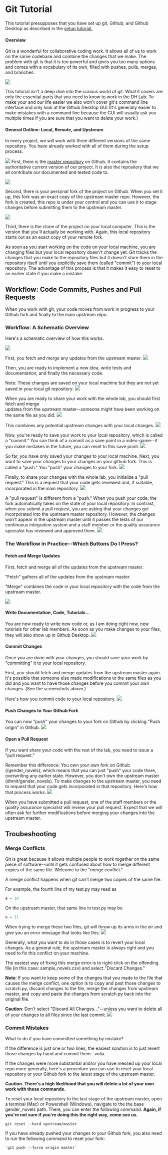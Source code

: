 # Git Tutorial

This tutorial presupposes that you have set up git, Github, and Github
Desktop as described in the
[setup tutorial.](https://github.com/dhmit/gender_novels/blob/devbranch/tutorials/setup.md)

#### Overview

Git is a wonderful for collaborative coding work. It allows all of us to work on the same 
codebase and combine the changes that we make. The problem with git is that it is too powerful 
and gives you too many options and comes with a vocabulary of its own, filled with pushes, pulls,
merges, and branches.

![](https://imgs.xkcd.com/comics/git.png)

This tutorial isn't a deep dive into the curious world of git. What it covers are only the 
essential parts that you need to know to work in the DH Lab. To make your and our life easier we 
also won't cover git's command line interface and only look at the Github Desktop GUI (It's 
generally easier to make mistakes with a command line because the GUI will usually ask you 
multiple times if you are sure that you want to delete your work.)


#### General Outline: Local, Remote, and Upstream

In every project, we will work with three different versions of the same repository. You have 
already worked with all of them during the setup process.

![](images/git/git_init_1.png)
First, there is the
[master repository](https://github.com/dhmit/gender_novels)
on Github. It contains the authoritative current version of our project. It is also the 
repository that we all contribute our documented and tested code to.

![](images/git/git_init_2.png)

Second, there is your personal fork of the project on Github. When you set it up, this fork was 
an exact copy of the upstream master repo. However, the fork is created, this repo is under your 
control and you can use it to stage changes before submitting them to the upstream master.

![](images/git/git_init_3.png)

Third, there is the clone of the project on your local computer. This is the version that you'll 
actually be working with. Again, this local repository starts out as an exact copy of your remote
 fork.

As soon as you start working on the code on your local machine, you are changing files but your 
local repository doesn't change yet. Git tracks the changes that you make to the repository files
 but it doesn't store them in the repository itself until you explicitly save them (called 
 "commit") to your local repository. The advantage of this process is that it makes it easy to 
 reset to an earlier state if you make a mistake.

## Workflow: Code Commits, Pushes and Pull Requests
When you work with git, your code moves from work in progress to your
Github fork and finally to the main upstream repo.

### Workflow: A Schematic Overview
Here's a schematic overview of how this works.

![](images/git/git_workflow_1.png)

First, you fetch and merge any updates from the upstream master.
![](images/git/git_workflow_2.png)

Then, you are ready to implement a new idea, write tests and documentation, and finally the 
necessary code.

Note: These changes are saved on your local machine but they are not yet saved in your local
git repository.
![](images/git/git_workflow_3.png)

When you are ready to share your work with the whole lab, you should first fetch and merge  
updates from the upstream master--someone might have been working on the same file as you did.
![](images/git/git_workflow_4.png)

This combines any potential upstream changes with your local changes.
![](images/git/git_workflow_5.png)

Now, you're ready to save your work to your local repository, which is called a "commit." You can
 think of a commit as a save point in a video-game--if you make mistakes in the future, you can 
 reset to this save point.
![](images/git/git_workflow_6.png)

So far, you have only saved your changes to your local machine. Next, you want to save your 
changes to your changes on your github fork. This is called a "push." You "push" your changes to 
your fork.
![](images/git/git_workflow_7.png)

Finally, to share your changes with the whole lab, you initialize a "pull request." This is a
request that your code gets reviewed and, if suitable, incorporated in the main repository.
![](images/git/git_workflow_8.png)

A "pull request" is different from a "push." When you push your code, the fork automatically 
takes on the state of your local repository. In contrast, when you submit a pull request, you 
are asking that your changes get incorporated into the upstream master repository. However, the 
changes won't appear in the upstream master until it passes the tests of our continuous 
integration system and a staff member or the quality assurance specialist has reviewed and 
approved them. 
![](images/git/git_workflow_9.png)

### The Workflow in Practice--Which Buttons Do I Press?


#### Fetch and Merge Updates
First, fetch and merge all of the updates from the upstream master.

"Fetch" gathers all of the updates from the upstream master. 

"Merge" combines the code in your local repository with the code from the upstream master.

![](images/git/git_workflow_practice_1.png)

#### Write Documentation, Code, Tutorials...
You are now ready to write new code or, as I am doing right now, new tutorials for other lab 
members. As soon as you make changes to your files, they will also show up in Github Desktop.
![](images/git/git_workflow_practice_2.png)


#### Commit Changes
Once you are done with your changes, you should save your work by "committing" it to your local 
repository.

First, you should fetch and merge updates from the upstream master again. It's possible that 
someone else made modifications to the same files as you did and you want to have those changes 
before you commit your own changes. (See the screenshots above.)

Here's how you commit code to your local repository.
![](images/git/git_workflow_practice_3.png)

#### Push Changes to Your Github Fork
You can now "push" your changes to your fork on Github by clicking "Push origin" in Github.
![](images/git/git_workflow_practice_4.png)

#### Open a Pull Request
If you want share your code with the rest of the lab, you need to issue a "pull request."

Remember this difference: You own your own fork on Github (<Github username>/gender_novels), which 
means that you can just "push" your code there, overwriting any earlier state. However, you don't
 own the upstream master (dhmit/gender_novels). To make changes to the upstream master, you need 
 to request that your code gets incorporated in that repository. Here's how that process works.
![](images/git/git_workflow_practice_5.png)

When you have submitted a pull request, one of the staff members or the quality assurance 
specialist will review your pull request. Expect that we will often ask for further modifications
 before merging your changes into the upstream master.
 
## Troubeshooting

### Merge Conflicts
Git is great because it allows multiple people to work together on the same piece of 
software--until it gets confused about how to merge different copies of the same file. Welcome to
 the "merge conflict."
 
 A merge conflict happens when git can't merge two copies of the same file.
 
For example, the fourth line of my test.py may read as
```python
a = 10
```
On the upstream master, that same line in test.py may be
```python
a = 11
```
When trying to merge these two files, git will throw up its arms in the air and give you an error
message that looks like this:
![](images/git/git_merge_1.png)

Generally, what you want to do in those cases is to revert your local changes. As a general rule,
 the upstream master is always right and you need to fix this conflict on your machine.
 
The easiest way of fixing this merge error is to right-click on the offending file (in this case:
 sample_novels.csv) and select "Discard Changes."

**Note**: If you want to keep some of the changes that you made to the file that causes the 
merge conflict, one option is to copy and past those changes to scratch.py, discard changes to 
the file, merge the changes from upstream master, and copy and paste the changes from scratch.py 
back into the original file. 

**Caution**: Don't select "Discard All Changes..."--unless you want to delete all of your changes 
to all files since the last commit.
![](images/git/git_merge_2.png)

### Commit Mistakes
What to do if you have committed something by mistake?

If the difference is just one or two lines, the easiest solution is to just revert those changes 
by hand and commit them--voila.

If the changes were more substantial and/or you have messed up your local repo more generally, 
here's a procedure you can use to reset your local repository or your Github fork to the latest 
stage of the upstream master.

**Caution. There's a high likelihood that you will delete a lot of your own work with these 
commands.**

To reset your local repository to the last stage of the upstream master, open a terminal (Mac) or
 Powershell (Windows), navigate to the the base gender_novels path. There, you can enter the 
 following command. **Again, if you're not sure if you're doing this the right way, come see us.**
 
```terminal
git reset --hard upstream/master
```

If you have already pushed your changes to your Github fork, you also need to run the following 
command to reset your fork:
```terminal
`git push --force origin master`
```




